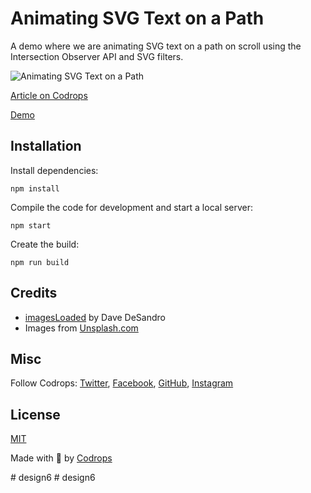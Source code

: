 # Animating SVG Text on a Path

A demo where we are animating SVG text on a path on scroll using the Intersection Observer API and SVG filters.

![Animating SVG Text on a Path](https://tympanus.net/codrops/wp-content/uploads/2020/02/TextPath_featured.jpg)

[Article on Codrops](https://tympanus.net/codrops/?p=47831)

[Demo](http://tympanus.net/Development/AnimateSVGTextPath/)


## Installation

Install dependencies:

```
npm install
```

Compile the code for development and start a local server:

```
npm start
```

Create the build:

```
npm run build
```

## Credits

- [imagesLoaded](https://imagesloaded.desandro.com/) by Dave DeSandro
- Images from [Unsplash.com](https://unsplash.com/)

## Misc

Follow Codrops: [Twitter](http://www.twitter.com/codrops), [Facebook](http://www.facebook.com/codrops), [GitHub](https://github.com/codrops), [Instagram](https://www.instagram.com/codropsss/)

## License
[MIT](LICENSE)

Made with :blue_heart: by [Codrops](http://www.codrops.com)





#   d e s i g n 6  
 #   d e s i g n 6  
 